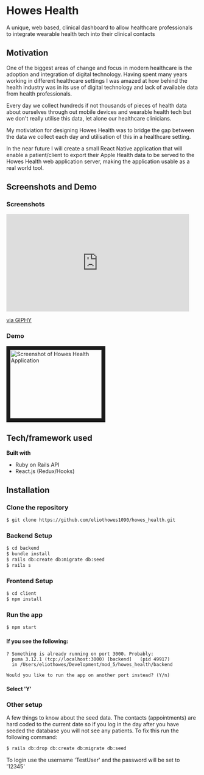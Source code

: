 # Howes Health
A unique, web based, clinical dashboard to allow healthcare professionals to integrate wearable health tech into their clinical contacts

## Motivation
One of the biggest areas of change and focus in modern healthcare is the adoption and integration of digital technology. Having spent many years working in different healthcare settings I was amazed at how behind the health industry was in its use of digital technology and lack of available data from health professionals.

Every day we collect hundreds if not thousands of pieces of health data about ourselves through out mobile devices and wearable health tech but we don't really utilise this data, let alone our healthcare clinicians.

My motiviation for designing Howes Health was to bridge the gap between the data we collect each day and utilisation of this in a healthcare setting.

In the near future I will create a small React Native application that will enable a patient/client to export their Apple Health data to be served to the Howes Health web application server, making the application usable as a real world tool.
 
## Screenshots and Demo
### Screenshots
<iframe src="https://giphy.com/embed/PnIWlVfihzPIKjOXi3" width="480" height="256" frameBorder="0" class="giphy-embed" allowFullScreen></iframe><p><a href="https://giphy.com/gifs/PnIWlVfihzPIKjOXi3">via GIPHY</a></p>

### Demo
<a href="https://youtu.be/GLRgLABFo7A" target="_blank"><img src="https://img.youtube.com/vi/GLRgLABFo7A/0.jpg" 
alt="Screenshot of Howes Health Application" width="240" height="180" border="10" /></a>

## Tech/framework used
<b>Built with</b>
- Ruby on Rails API
- React.js (Redux/Hooks)

## Installation
### Clone the repository
```bash
$ git clone https://github.com/eliothowes1090/howes_health.git
```

### Backend Setup
```bash
$ cd backend
$ bundle install
$ rails db:create db:migrate db:seed
$ rails s
```

### Frontend Setup
```bash
$ cd client
$ npm install
```

### Run the app
```bash
$ npm start
```

#### If you see the following:
```
? Something is already running on port 3000. Probably:
  puma 3.12.1 (tcp://localhost:3000) [backend]   (pid 49917)
  in /Users/eliothowes/Development/mod_5/howes_health/backend

Would you like to run the app on another port instead? (Y/n) 
```
#### Select 'Y'

### Other setup

A few things to know about the seed data. The contacts (appointments) are hard coded to the current date so if you log in the day after you have seeded the database you will not see any patients. To fix this run the following command:

```bash 
$ rails db:drop db:create db:migrate db:seed
```

To login use the username 'TestUser' and the password will be set to '12345'
